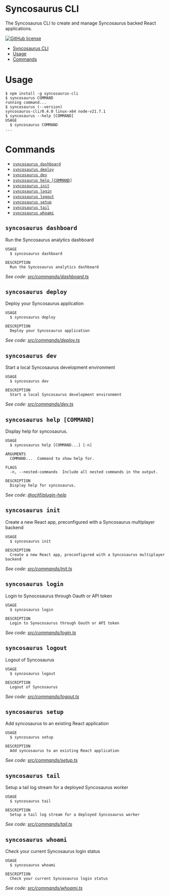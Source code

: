# Syncosaurus CLI

The Syncosaurus CLI to create and manage Syncosaurus backed React applications.

[![GitHub license](https://img.shields.io/github/license/oclif/hello-world)](https://github.com/oclif/hello-world/blob/main/LICENSE)

<!-- toc -->
* [Syncosaurus CLI](#syncosaurus-cli)
* [Usage](#usage)
* [Commands](#commands)
<!-- tocstop -->

# Usage

<!-- usage -->
```sh-session
$ npm install -g syncosaurus-cli
$ syncosaurus COMMAND
running command...
$ syncosaurus (--version)
syncosaurus-cli/0.4.0 linux-x64 node-v21.7.1
$ syncosaurus --help [COMMAND]
USAGE
  $ syncosaurus COMMAND
...
```
<!-- usagestop -->

# Commands

<!-- commands -->
* [`syncosaurus dashboard`](#syncosaurus-dashboard)
* [`syncosaurus deploy`](#syncosaurus-deploy)
* [`syncosaurus dev`](#syncosaurus-dev)
* [`syncosaurus help [COMMAND]`](#syncosaurus-help-command)
* [`syncosaurus init`](#syncosaurus-init)
* [`syncosaurus login`](#syncosaurus-login)
* [`syncosaurus logout`](#syncosaurus-logout)
* [`syncosaurus setup`](#syncosaurus-setup)
* [`syncosaurus tail`](#syncosaurus-tail)
* [`syncosaurus whoami`](#syncosaurus-whoami)

## `syncosaurus dashboard`

Run the Syncosaurus analytics dashboard

```
USAGE
  $ syncosaurus dashboard

DESCRIPTION
  Run the Syncosaurus analytics dashboard
```

_See code: [src/commands/dashboard.ts](https://github.com/syncosaurus/syncosaurus-cli/blob/v0.4.0/src/commands/dashboard.ts)_

## `syncosaurus deploy`

Deploy your Syncosaurus application

```
USAGE
  $ syncosaurus deploy

DESCRIPTION
  Deploy your Syncosaurus application
```

_See code: [src/commands/deploy.ts](https://github.com/syncosaurus/syncosaurus-cli/blob/v0.4.0/src/commands/deploy.ts)_

## `syncosaurus dev`

Start a local Syncosaurus development environment

```
USAGE
  $ syncosaurus dev

DESCRIPTION
  Start a local Syncosaurus development environment
```

_See code: [src/commands/dev.ts](https://github.com/syncosaurus/syncosaurus-cli/blob/v0.4.0/src/commands/dev.ts)_

## `syncosaurus help [COMMAND]`

Display help for syncosaurus.

```
USAGE
  $ syncosaurus help [COMMAND...] [-n]

ARGUMENTS
  COMMAND...  Command to show help for.

FLAGS
  -n, --nested-commands  Include all nested commands in the output.

DESCRIPTION
  Display help for syncosaurus.
```

_See code: [@oclif/plugin-help](https://github.com/oclif/plugin-help/blob/v6.0.20/src/commands/help.ts)_

## `syncosaurus init`

Create a new React app, preconfigured with a Syncosaurus multiplayer backend

```
USAGE
  $ syncosaurus init

DESCRIPTION
  Create a new React app, preconfigured with a Syncosaurus multiplayer backend
```

_See code: [src/commands/init.ts](https://github.com/syncosaurus/syncosaurus-cli/blob/v0.4.0/src/commands/init.ts)_

## `syncosaurus login`

Login to Synocosaurus through Oauth or API token

```
USAGE
  $ syncosaurus login

DESCRIPTION
  Login to Synocosaurus through Oauth or API token
```

_See code: [src/commands/login.ts](https://github.com/syncosaurus/syncosaurus-cli/blob/v0.4.0/src/commands/login.ts)_

## `syncosaurus logout`

Logout of Syncosaurus

```
USAGE
  $ syncosaurus logout

DESCRIPTION
  Logout of Syncosaurus
```

_See code: [src/commands/logout.ts](https://github.com/syncosaurus/syncosaurus-cli/blob/v0.4.0/src/commands/logout.ts)_

## `syncosaurus setup`

Add syncosaurus to an existing React application

```
USAGE
  $ syncosaurus setup

DESCRIPTION
  Add syncosaurus to an existing React application
```

_See code: [src/commands/setup.ts](https://github.com/syncosaurus/syncosaurus-cli/blob/v0.4.0/src/commands/setup.ts)_

## `syncosaurus tail`

Setup a tail log stream for a deployed Syncosaurus worker

```
USAGE
  $ syncosaurus tail

DESCRIPTION
  Setup a tail log stream for a deployed Syncosaurus worker
```

_See code: [src/commands/tail.ts](https://github.com/syncosaurus/syncosaurus-cli/blob/v0.4.0/src/commands/tail.ts)_

## `syncosaurus whoami`

Check your current Syncosaurus login status

```
USAGE
  $ syncosaurus whoami

DESCRIPTION
  Check your current Syncosaurus login status
```

_See code: [src/commands/whoami.ts](https://github.com/syncosaurus/syncosaurus-cli/blob/v0.4.0/src/commands/whoami.ts)_
<!-- commandsstop -->

